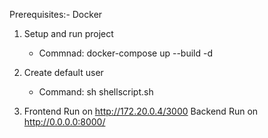 Prerequisites:- Docker

1. Setup and run project
    - Commnad:  docker-compose up --build -d

2. Create default user
    - Command:  sh shellscript.sh

3.  Frontend Run on http://172.20.0.4/3000
    Backend Run on http://0.0.0.0:8000/